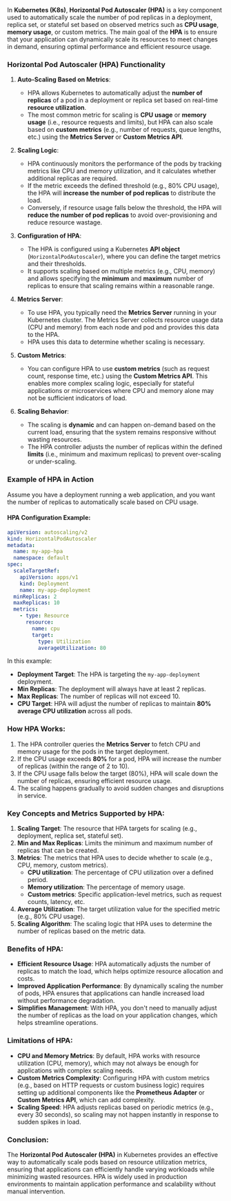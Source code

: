In **Kubernetes (K8s)**, **Horizontal Pod Autoscaler (HPA)** is a key component used to automatically scale the number of pod replicas in a deployment, replica set, or stateful set based on observed metrics such as **CPU usage**, **memory usage**, or custom metrics. The main goal of the **HPA** is to ensure that your application can dynamically scale its resources to meet changes in demand, ensuring optimal performance and efficient resource usage.

### **Horizontal Pod Autoscaler (HPA) Functionality**

1. **Auto-Scaling Based on Metrics**:
   - HPA allows Kubernetes to automatically adjust the **number of replicas** of a pod in a deployment or replica set based on real-time **resource utilization**.
   - The most common metric for scaling is **CPU usage** or **memory usage** (i.e., resource requests and limits), but HPA can also scale based on **custom metrics** (e.g., number of requests, queue lengths, etc.) using the **Metrics Server** or **Custom Metrics API**.

2. **Scaling Logic**:
   - HPA continuously monitors the performance of the pods by tracking metrics like CPU and memory utilization, and it calculates whether additional replicas are required.
   - If the metric exceeds the defined threshold (e.g., 80% CPU usage), the HPA will **increase the number of pod replicas** to distribute the load.
   - Conversely, if resource usage falls below the threshold, the HPA will **reduce the number of pod replicas** to avoid over-provisioning and reduce resource wastage.

3. **Configuration of HPA**:
   - The HPA is configured using a Kubernetes **API object** (`HorizontalPodAutoscaler`), where you can define the target metrics and their thresholds.
   - It supports scaling based on multiple metrics (e.g., CPU, memory) and allows specifying the **minimum** and **maximum** number of replicas to ensure that scaling remains within a reasonable range.

4. **Metrics Server**:
   - To use HPA, you typically need the **Metrics Server** running in your Kubernetes cluster. The Metrics Server collects resource usage data (CPU and memory) from each node and pod and provides this data to the HPA.
   - HPA uses this data to determine whether scaling is necessary.

5. **Custom Metrics**:
   - You can configure HPA to use **custom metrics** (such as request count, response time, etc.) using the **Custom Metrics API**. This enables more complex scaling logic, especially for stateful applications or microservices where CPU and memory alone may not be sufficient indicators of load.
   
6. **Scaling Behavior**:
   - The scaling is **dynamic** and can happen on-demand based on the current load, ensuring that the system remains responsive without wasting resources.
   - The HPA controller adjusts the number of replicas within the defined **limits** (i.e., minimum and maximum replicas) to prevent over-scaling or under-scaling.

### **Example of HPA in Action**

Assume you have a deployment running a web application, and you want the number of replicas to automatically scale based on CPU usage.

#### HPA Configuration Example:

```yaml
apiVersion: autoscaling/v2
kind: HorizontalPodAutoscaler
metadata:
  name: my-app-hpa
  namespace: default
spec:
  scaleTargetRef:
    apiVersion: apps/v1
    kind: Deployment
    name: my-app-deployment
  minReplicas: 2
  maxReplicas: 10
  metrics:
    - type: Resource
      resource:
        name: cpu
        target:
          type: Utilization
          averageUtilization: 80
```

In this example:
- **Deployment Target**: The HPA is targeting the `my-app-deployment` deployment.
- **Min Replicas**: The deployment will always have at least 2 replicas.
- **Max Replicas**: The number of replicas will not exceed 10.
- **CPU Target**: HPA will adjust the number of replicas to maintain **80% average CPU utilization** across all pods.

### **How HPA Works**:
1. The HPA controller queries the **Metrics Server** to fetch CPU and memory usage for the pods in the target deployment.
2. If the CPU usage exceeds **80%** for a pod, HPA will increase the number of replicas (within the range of 2 to 10).
3. If the CPU usage falls below the target (80%), HPA will scale down the number of replicas, ensuring efficient resource usage.
4. The scaling happens gradually to avoid sudden changes and disruptions in service.

### **Key Concepts and Metrics Supported by HPA**:

1. **Scaling Target**: The resource that HPA targets for scaling (e.g., deployment, replica set, stateful set).
2. **Min and Max Replicas**: Limits the minimum and maximum number of replicas that can be created.
3. **Metrics**: The metrics that HPA uses to decide whether to scale (e.g., CPU, memory, custom metrics).
   - **CPU utilization**: The percentage of CPU utilization over a defined period.
   - **Memory utilization**: The percentage of memory usage.
   - **Custom metrics**: Specific application-level metrics, such as request counts, latency, etc.
4. **Average Utilization**: The target utilization value for the specified metric (e.g., 80% CPU usage).
5. **Scaling Algorithm**: The scaling logic that HPA uses to determine the number of replicas based on the metric data.

### **Benefits of HPA**:
- **Efficient Resource Usage**: HPA automatically adjusts the number of replicas to match the load, which helps optimize resource allocation and costs.
- **Improved Application Performance**: By dynamically scaling the number of pods, HPA ensures that applications can handle increased load without performance degradation.
- **Simplifies Management**: With HPA, you don't need to manually adjust the number of replicas as the load on your application changes, which helps streamline operations.

### **Limitations of HPA**:
- **CPU and Memory Metrics**: By default, HPA works with resource utilization (CPU, memory), which may not always be enough for applications with complex scaling needs.
- **Custom Metrics Complexity**: Configuring HPA with custom metrics (e.g., based on HTTP requests or custom business logic) requires setting up additional components like the **Prometheus Adapter** or **Custom Metrics API**, which can add complexity.
- **Scaling Speed**: HPA adjusts replicas based on periodic metrics (e.g., every 30 seconds), so scaling may not happen instantly in response to sudden spikes in load.

### **Conclusion**:
The **Horizontal Pod Autoscaler (HPA)** in Kubernetes provides an effective way to automatically scale pods based on resource utilization metrics, ensuring that applications can efficiently handle varying workloads while minimizing wasted resources. HPA is widely used in production environments to maintain application performance and scalability without manual intervention.

